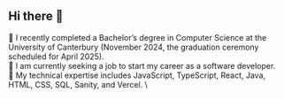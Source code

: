 ## Hi there 👋

📖 I recently completed a Bachelor’s degree in Computer Science at the University of Canterbury (November 2024, the graduation ceremony scheduled for April 2025). \
🔭 I am currently seeking a job to start my career as a software developer. \
🌱  My technical expertise includes JavaScript, TypeScript, React, Java, HTML, CSS, SQL, Sanity, and Vercel. \



<!--
**Joshua19Kim/Joshua19Kim** is a ✨ _special_ ✨ repository because its `README.md` (this file) appears on your GitHub profile.

Here are some ideas to get you started:

- 🔭 I’m currently working on ...
- 🌱 I’m currently learning ...
- 👯 I’m looking to collaborate on ...
- 🤔 I’m looking for help with ...
- 💬 Ask me about ...
- 📫 How to reach me: ...
- 😄 Pronouns: ...
- ⚡ Fun fact: ...
-->
